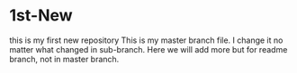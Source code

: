 # 1st-New
this is my first new repository
This is my master branch file. I change it no matter what changed in sub-branch. 
Here we will add more but for readme branch, not in master branch. 

